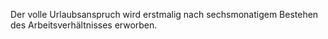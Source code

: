 Der volle Urlaubsanspruch wird erstmalig nach sechsmonatigem Bestehen des Arbeitsverhältnisses erworben.